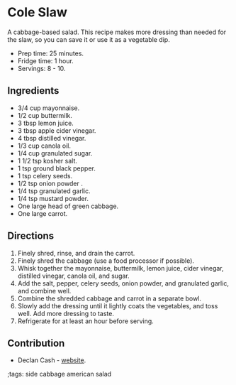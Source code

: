 # Cole Slaw

A cabbage-based salad. This recipe makes more dressing than needed for the slaw,
so you can save it or use it as a vegetable dip.

- Prep time: 25 minutes.
- Fridge time: 1 hour.
- Servings: 8 - 10.

## Ingredients

- 3/4 cup mayonnaise.
- 1/2 cup buttermilk.
- 3 tbsp lemon juice.
- 3 tbsp apple cider vinegar.
- 4 tbsp distilled vinegar.
- 1/3 cup canola oil.
- 1/4 cup granulated sugar.
- 1 1/2 tsp kosher salt.
- 1 tsp ground black pepper.
- 1 tsp celery seeds.
- 1/2 tsp onion powder .
- 1/4 tsp granulated garlic.
- 1/4 tsp mustard powder.
- One large head of green cabbage.
- One large carrot.

## Directions

1. Finely shred, rinse, and drain the carrot.
2. Finely shred the cabbage (use a food processor if possible).
3. Whisk together the mayonnaise, buttermilk, lemon juice, cider vinegar,
   distilled vinegar, canola oil, and sugar.
4. Add the salt, pepper, celery seeds, onion powder, and granulated garlic, and
   combine well.
5. Combine the shredded cabbage and carrot in a separate bowl.
6. Slowly add the dressing until it lightly coats the vegetables, and toss well.
   Add more dressing to taste.
7. Refrigerate for at least an hour before serving.

## Contribution

- Declan Cash - [website](https://declancash.com).

;tags: side cabbage american salad
